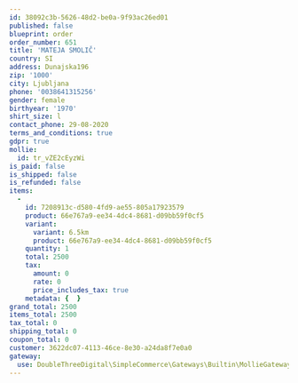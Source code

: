 ```yaml
---
id: 38092c3b-5626-48d2-be0a-9f93ac26ed01
published: false
blueprint: order
order_number: 651
title: 'MATEJA SMOLIČ'
country: SI
address: Dunajska196
zip: '1000'
city: Ljubljana
phone: '0038641315256'
gender: female
birthyear: '1970'
shirt_size: l
contact_phone: 29-08-2020
terms_and_conditions: true
gdpr: true
mollie:
  id: tr_vZE2cEyzWi
is_paid: false
is_shipped: false
is_refunded: false
items:
  -
    id: 7208913c-d580-4fd9-ae55-805a17923579
    product: 66e767a9-ee34-4dc4-8681-d09bb59f0cf5
    variant:
      variant: 6.5km
      product: 66e767a9-ee34-4dc4-8681-d09bb59f0cf5
    quantity: 1
    total: 2500
    tax:
      amount: 0
      rate: 0
      price_includes_tax: true
    metadata: {  }
grand_total: 2500
items_total: 2500
tax_total: 0
shipping_total: 0
coupon_total: 0
customer: 3622dc07-4113-46ce-8e30-a24da8f7e0a0
gateway:
  use: DoubleThreeDigital\SimpleCommerce\Gateways\Builtin\MollieGateway
---
```

